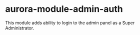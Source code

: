 # aurora-module-admin-auth
This module adds ability to login to the admin panel as a Super Administrator.

